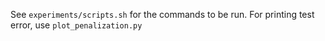See `experiments/scripts.sh` for the commands to be run.
For printing test error, use `plot_penalization.py`
